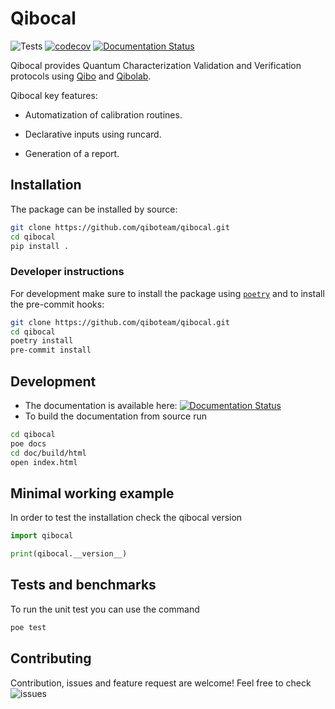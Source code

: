 # Qibocal
![Tests](https://github.com/qiboteam/qibocal/workflows/Tests/badge.svg)
[![codecov](https://codecov.io/gh/qiboteam/qibocal/branch/main/graph/badge.svg?token=1EKZKVEVX0)](https://codecov.io/gh/qiboteam/qibo)
[![Documentation Status](https://readthedocs.org/projects/qibocal/badge/?version=latest)](https://qibocal.readthedocs.io/en/latest/)

Qibocal provides Quantum Characterization Validation and Verification protocols using [Qibo](https://github.com/qiboteam/qibo) and [Qibolab](https://github.com/qiboteam/qibolab).

Qibocal key features:

- Automatization of calibration routines.

- Declarative inputs using runcard.

- Generation of a report.

## Installation

The package can be installed by source:
```sh
git clone https://github.com/qiboteam/qibocal.git
cd qibocal
pip install .
```


### Developer instructions
For development make sure to install the package using [`poetry`](https://python-poetry.org/) and to install the pre-commit hooks:
```sh
git clone https://github.com/qiboteam/qibocal.git
cd qibocal
poetry install
pre-commit install
```

## Development
- The documentation is available here: [![Documentation Status](https://readthedocs.org/projects/qibocal/badge/?version=latest)](https://qibocal.readthedocs.io/en/latest/)
- To build the documentation from source run
```sh
cd qibocal
poe docs
cd doc/build/html
open index.html
```
## Minimal working example

In order to test the installation check the qibocal version

```python
import qibocal

print(qibocal.__version__)
```
## Tests and benchmarks

To run the unit test you can use the command
```sh
poe test
```
## Contributing

Contribution, issues and feature request are welcome!
Feel free to check
![issues](https://img.shields.io/github/issues-closed/qiboteam/qibocal)
